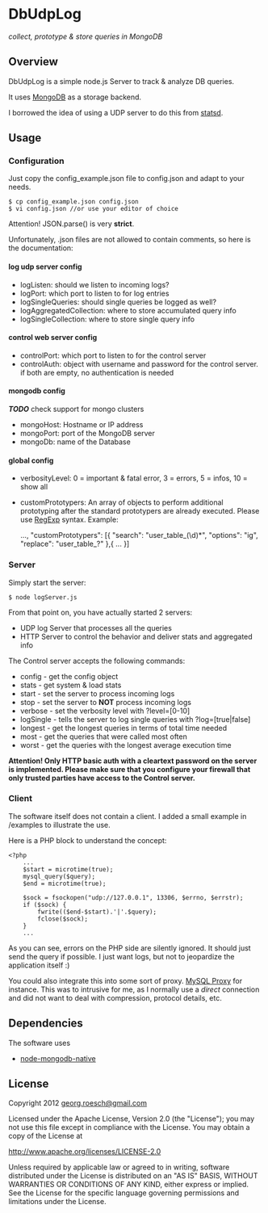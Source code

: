 # DbUdpLog

*collect, prototype & store queries in MongoDB*

## Overview
DbUdpLog is a simple node.js Server to track & analyze DB queries.

It uses [MongoDB](http://www.mongodb.org/) as a storage backend.

I borrowed the idea of using a UDP server to do this from [statsd](https://github.com/etsy/statsd).

## Usage

### Configuration
Just copy the config_example.json file to config.json and adapt to your needs.

	$ cp config_example.json config.json
	$ vi config.json //or use your editor of choice

Attention! JSON.parse() is very **strict**.

Unfortunately, .json files are not allowed to contain comments, so here is the documentation:

#### log udp server config

* logListen: should we listen to incoming logs?
* logPort: which port to listen to for log entries
* logSingleQueries: should single queries be logged as well?
* logAggregatedCollection: where to store accumulated query info
* logSingleCollection: where to store single query info

#### control web server config

* controlPort: which port to listen to for the control server
* controlAuth: object with username and password for the control server. if both are empty, no authentication is needed

#### mongodb config

***TODO*** check support for mongo clusters

* mongoHost: Hostname or IP address
* mongoPort: port of the MongoDB server
* mongoDb: name of the Database

#### global config

* verbosityLevel: 0 = important & fatal error, 3 = errors, 5 = infos, 10 = show all
* customPrototypers:
  An array of objects to perform additional prototyping after the standard prototypers are already executed.
  Please use [RegExp](https://developer.mozilla.org/en/Core%5FJavaScript%5F1.5%5FReference/Global%5FObjects/RegExp) syntax.
  Example:


	...,
	"customPrototypers": [{
		"search": "user_table_(\\d)*",
		"options": "ig",
		"replace": "user_table_?"
	},{
		...
	}]

### Server
Simply start the server:

	$ node logServer.js

From that point on, you have actually started 2 servers:

* UDP log Server that processes all the queries
* HTTP Server to control the behavior and deliver stats and aggregated info

The Control server accepts the following commands:

* config    - get the config object
* stats     - get system & load stats
* start     - set the server to process incoming logs
* stop      - set the server to **NOT** process incoming logs
* verbose   - set the verbosity level with ?level=[0-10]
* logSingle - tells the server to log single queries with ?log=[true|false]
* longest   - get the longest queries in terms of total time needed
* most      - get the queries that were called most often
* worst     - get the queries with the longest average execution time

**Attention! Only HTTP basic auth with a cleartext password on the server is implemented.
Please make sure that you configure your firewall that only trusted parties have access to the Control server.**

### Client
The software itself does not contain a client. I added a small example in /examples to illustrate the use.

Here is a PHP block to understand the concept:


	<?php
		...
		$start = microtime(true);
		mysql_query($query);
		$end = microtime(true);

		$sock = fsockopen("udp://127.0.0.1", 13306, $errno, $errstr);
		if ($sock) {
			fwrite(($end-$start).'|'.$query);
			fclose($sock);
		}
	    ...

As you can see, errors on the PHP side are silently ignored. It should just send the query if possible.
I just want logs, but not to jeopardize the application itself :)

You could also integrate this into some sort of proxy.
[MySQL Proxy](http://forge.mysql.com/wiki/MySQL_Proxy) for instance.
This was to intrusive for me, as I normally use a *direct* connection and did not want to deal with compression,
protocol details, etc.

## Dependencies
The software uses

* [node-mongodb-native](https://github.com/christkv/node-mongodb-native)

## License
Copyright 2012 georg.roesch@gmail.com

Licensed under the Apache License, Version 2.0 (the "License");
you may not use this file except in compliance with the License.
You may obtain a copy of the License at

http://www.apache.org/licenses/LICENSE-2.0

Unless required by applicable law or agreed to in writing, software
distributed under the License is distributed on an "AS IS" BASIS,
WITHOUT WARRANTIES OR CONDITIONS OF ANY KIND, either express or implied.
See the License for the specific language governing permissions and
limitations under the License.